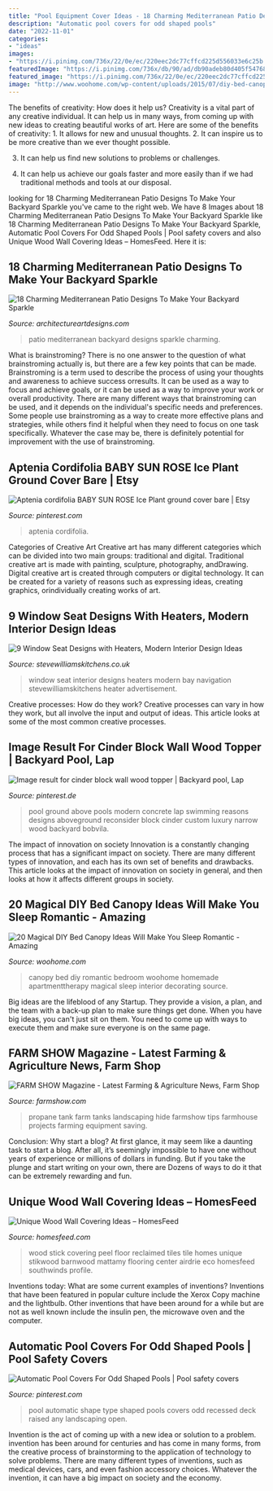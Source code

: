 ```yaml
---
title: "Pool Equipment Cover Ideas - 18 Charming Mediterranean Patio Designs To Make Your Backyard Sparkle"
description: "Automatic pool covers for odd shaped pools"
date: "2022-11-01"
categories:
- "ideas"
images:
- "https://i.pinimg.com/736x/22/0e/ec/220eec2dc77cffcd225d556033e6c25b.jpg"
featuredImage: "https://i.pinimg.com/736x/db/90/ad/db90adeb80d405f547680349239ee171.jpg"
featured_image: "https://i.pinimg.com/736x/22/0e/ec/220eec2dc77cffcd225d556033e6c25b.jpg"
image: "http://www.woohome.com/wp-content/uploads/2015/07/diy-bed-canopy-woohome-17.jpg"
---
```



The benefits of creativity: How does it help us?
Creativity is a vital part of any creative individual. It can help us in many ways, from coming up with new ideas to creating beautiful works of art. Here are some of the benefits of creativity: 1. It allows for new and unusual thoughts.
2. It can inspire us to be more creative than we ever thought possible.

3. It can help us find new solutions to problems or challenges.

4. It can help us achieve our goals faster and more easily than if we had traditional methods and tools at our disposal.

	

		
looking for 18 Charming Mediterranean Patio Designs To Make Your Backyard Sparkle you've came to the right web. We have 8 Images about 18 Charming Mediterranean Patio Designs To Make Your Backyard Sparkle like 18 Charming Mediterranean Patio Designs To Make Your Backyard Sparkle, Automatic Pool Covers For Odd Shaped Pools | Pool safety covers and also Unique Wood Wall Covering Ideas – HomesFeed. Here it is:
		
    
## 18 Charming Mediterranean Patio Designs To Make Your Backyard Sparkle

<img loading=lazy src="http://www.architectureartdesigns.com/wp-content/uploads/2015/07/18-Charming-Mediterranean-Patio-Designs-To-Make-Your-Backyard-Sparkle-18.jpg" onerror="this.onerror=null;this.src='https://tse1.mm.bing.net/th?id=OIP.U0m608V8dRbDT8xNa0mKpgHaE7&amp;pid=15.1';" alt="18 Charming Mediterranean Patio Designs To Make Your Backyard Sparkle">

_Source: architectureartdesigns.com_

>patio mediterranean backyard designs sparkle charming. 

	

What is brainstroming?
There is no one answer to the question of what brainstroming actually is, but there are a few key points that can be made. Brainstroming is a term used to describe the process of using your thoughts and awareness to achieve success orresults. It can be used as a way to focus and achieve goals, or it can be used as a way to improve your work or overall productivity. There are many different ways that brainstroming can be used, and it depends on the individual's specific needs and preferences. Some people use brainstroming as a way to create more effective plans and strategies, while others find it helpful when they need to focus on one task specifically. Whatever the case may be, there is definitely potential for improvement with the use of brainstroming.

    
## Aptenia Cordifolia BABY SUN ROSE Ice Plant Ground Cover Bare | Etsy

<img loading=lazy src="https://i.pinimg.com/736x/22/0e/ec/220eec2dc77cffcd225d556033e6c25b.jpg" onerror="this.onerror=null;this.src='https://tse4.mm.bing.net/th?id=OIP.PUdfTchfwCv6XmcctasiJwHaFj&amp;pid=15.1';" alt="Aptenia cordifolia BABY SUN ROSE Ice Plant ground cover bare | Etsy">

_Source: pinterest.com_

>aptenia cordifolia. 

	

Categories of Creative Art
Creative art has many different categories which can be divided into two main groups: traditional and digital. Traditional creative art is made with painting, sculpture, photography, andDrawing. Digital creative art is created through computers or digital technology. It can be created for a variety of reasons such as expressing ideas, creating graphics, orindividually creating works of art.

    
## 9 Window Seat Designs With Heaters, Modern Interior Design Ideas

<img loading=lazy src="https://www.stevewilliamskitchens.co.uk/wp-content/uploads/2016/01/_d_improd_/9-window-seat-designs-with-heaters-modern-interior-design-ideas-9_f_improf_800x600.jpg" onerror="this.onerror=null;this.src='https://tse1.mm.bing.net/th?id=OIP.Sy8V5ullV99ShIHoMDbKpAHaFj&amp;pid=15.1';" alt="9 Window Seat Designs with Heaters, Modern Interior Design Ideas">

_Source: stevewilliamskitchens.co.uk_

>window seat interior designs heaters modern bay navigation stevewilliamskitchens heater advertisement. 

	

Creative processes: How do they work?
Creative processes can vary in how they work, but all involve the input and output of ideas. This article looks at some of the most common creative processes.

    
## Image Result For Cinder Block Wall Wood Topper | Backyard Pool, Lap

<img loading=lazy src="https://i.pinimg.com/736x/8d/3e/3a/8d3e3af08ce08e97777d2c41fbf1b039.jpg" onerror="this.onerror=null;this.src='https://tse1.mm.bing.net/th?id=OIP.rJeR4WFCZueRwzDC1Q2QTgAAAA&amp;pid=15.1';" alt="Image result for cinder block wall wood topper | Backyard pool, Lap">

_Source: pinterest.de_

>pool ground above pools modern concrete lap swimming reasons designs aboveground reconsider block cinder custom luxury narrow wood backyard bobvila. 

	

The impact of innovation on society
Innovation is a constantly changing process that has a significant impact on society. There are many different types of innovation, and each has its own set of benefits and drawbacks. This article looks at the impact of innovation on society in general, and then looks at how it affects different groups in society.

    
## 20 Magical DIY Bed Canopy Ideas Will Make You Sleep Romantic - Amazing

<img loading=lazy src="http://www.woohome.com/wp-content/uploads/2015/07/diy-bed-canopy-woohome-17.jpg" onerror="this.onerror=null;this.src='https://tse3.mm.bing.net/th?id=OIP.SJIxJWul90I5qUNMYsM07QHaLH&amp;pid=15.1';" alt="20 Magical DIY Bed Canopy Ideas Will Make You Sleep Romantic - Amazing">

_Source: woohome.com_

>canopy bed diy romantic bedroom woohome homemade apartmenttherapy magical sleep interior decorating source. 

	

Big ideas are the lifeblood of any Startup. They provide a vision, a plan, and the team with a back-up plan to make sure things get done. When you have big ideas, you can't just sit on them. You need to come up with ways to execute them and make sure everyone is on the same page.

    
## FARM SHOW Magazine - Latest Farming &amp; Agriculture News, Farm Shop

<img loading=lazy src="http://www.farmshow.com/images/resize.php?w=300&amp;img=/images/articles/38/2/30981_l.jpg" onerror="this.onerror=null;this.src='https://tse3.mm.bing.net/th?id=OIP.ACQymba5V9QF_UgEVWAH4AAAAA&amp;pid=15.1';" alt="FARM SHOW Magazine - Latest Farming &amp; Agriculture News, Farm Shop">

_Source: farmshow.com_

>propane tank farm tanks landscaping hide farmshow tips farmhouse projects farming equipment saving. 

	

Conclusion: Why start a blog?
At first glance, it may seem like a daunting task to start a blog. After all, it’s seemingly impossible to have one without years of experience or millions of dollars in funding. But if you take the plunge and start writing on your own, there are Dozens of ways to do it that can be extremely rewarding and fun.

    
## Unique Wood Wall Covering Ideas – HomesFeed

<img loading=lazy src="https://homesfeed.com/wp-content/uploads/2016/02/Peel-Stick-Reclaimed-Wood-Wall-Covering-With-Luxury-Chandelier-And-Big-Table.jpg" onerror="this.onerror=null;this.src='https://tse2.mm.bing.net/th?id=OIP.7Y0IR-lGng1HNkjKeR9iagHaFj&amp;pid=15.1';" alt="Unique Wood Wall Covering Ideas – HomesFeed">

_Source: homesfeed.com_

>wood stick covering peel floor reclaimed tiles tile homes unique stikwood barnwood mattamy flooring center airdrie eco homesfeed southwinds profile. 

	

Inventions today: What are some current examples of inventions?
Inventions that have been featured in popular culture include the Xerox Copy machine and the lightbulb. Other inventions that have been around for a while but are not as well known include the insulin pen, the microwave oven and the computer.

    
## Automatic Pool Covers For Odd Shaped Pools | Pool Safety Covers

<img loading=lazy src="https://i.pinimg.com/736x/db/90/ad/db90adeb80d405f547680349239ee171.jpg" onerror="this.onerror=null;this.src='https://tse4.mm.bing.net/th?id=OIP.5P9tSxrkdfOE7ohsVHg5bAHaFj&amp;pid=15.1';" alt="Automatic Pool Covers For Odd Shaped Pools | Pool safety covers">

_Source: pinterest.com_

>pool automatic shape type shaped pools covers odd recessed deck raised any landscaping open. 

	

Invention is the act of coming up with a new idea or solution to a problem. invention has been around for centuries and has come in many forms, from the creative process of brainstorming to the application of technology to solve problems. There are many different types of inventions, such as medical devices, cars, and even fashion accessory choices. Whatever the invention, it can have a big impact on society and the economy.


